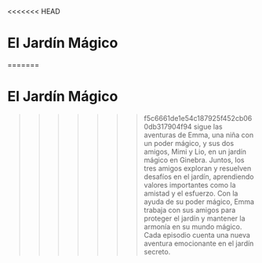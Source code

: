 <<<<<<< HEAD
# El Jardín Mágico 

=======
# El Jardín Mágico 

>>>>>>> f5c6661de1e54c187925f452cb060db317904f94
sigue las aventuras de Emma, una niña con un poder mágico, y sus dos amigos, Mimi y Lio, en un jardín mágico en Ginebra. Juntos, los tres amigos exploran y resuelven desafíos en el jardín, aprendiendo valores importantes como la amistad y el esfuerzo. Con la ayuda de su poder mágico, Emma trabaja con sus amigos para proteger el jardín y mantener la armonía en su mundo mágico. Cada episodio cuenta una nueva aventura emocionante en el jardín secreto.
